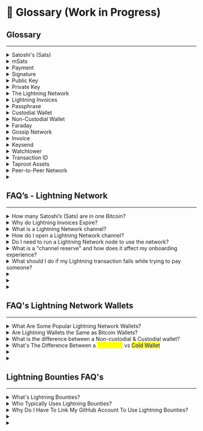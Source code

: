# 📖 Glossary (Work in Progress)

## Glossary

***

<details>

<summary>Satoshi's (Sats)</summary>

A satoshi is 1/100 millionth of a Bitcoin. In the Lightning Network, a satoshi is further divisible into 1000 pieces ([millisatoshi](https://docs.lightning.engineering/community-resources/glossary#millisatoshi)). It is named after Bitcoin's creator, [Satoshi Nakamoto](https://docs.lightning.engineering/community-resources/glossary#satoshi-nakamoto).

</details>

<details>

<summary>mSats</summary>

mSats are each 1/1000 (a thousandth) of a satoshi. A satoshi is the smallest unit for bitcoin, but lightning can transact with even smaller units while channels are open. The amount is [rounded down](https://github.com/lightningnetwork/lnd/blob/master/lnwire/msat.go#L22-L24) to the nearest satoshi when the channel is closed and broadcast to the blockchain to adhere to bitcoin's limit.

</details>

<details>

<summary>Payment</summary>

A payment is a transaction that occurs on the lightning network. Payments are routed through lightning payment channels and are not recorded in the bitcoin blockchain.

_Credit: bitcoin.design_

</details>

<details>

<summary>Signature</summary>

Since a [private key](https://bitcoin.design/guide/glossary/#private-key) can be used to prove that the holder controls a specific address, it can therefore authorize transactions from the address. This is called a digital signature.

<img src=".gitbook/assets/image (4).png" alt="https://bitcoin.design/assets/images/guide/glossary/signature.jpg" data-size="original">

One of the most important activities of the Bitcoin network is to verify that signatures are valid.



_Credit: bitcoin.design_

</details>

<details>

<summary>Public Key</summary>

A bitcoin address’ public key can be derived from the private key. The address itself is a hash of the public key.

</details>

<details>

<summary>Private Key</summary>

Every Bitcoin address has a public key and a corresponding private key, together they are called a keypair. If you have access to both the public and private key, you effectively control the funds in the address. As with HD wallets there are also keypairs that control _branches_ in the hierarchical tree of the wallet, and at the very top is the extended keypair (x-pub and x-prv for short) that control all the addresses in the wallet.

The private key is a 64 hexadecimal (or 256 if described in binary 1’s and 0’s) character string generated by the encryption algorithm. They look something like this in hexadecimal form:

`5KYZdUEo39z3FPrtuX2QbbwGnNP5zTd7yyr2SC1j299sBCnWjss`

Or for the extended private key:

`xprv9zrji5mK3nb4RbuR2ZYFtyzK3gn78KnEzkNP4ZxwwPPwcgQQVZqnjTMAGxmmM3jpmfsthQUtfD9iYPvnaqwejCjcyEswLqEhX4LPKNFUXT5`

_Credit: bitcoin.design_

</details>

<details>

<summary>The Lightning Network</summary>

The [lightning network](https://lightning.network/) extends bitcoin with payment channels to increase transaction speed and lower costs. It is becoming widely adopted and accepted as the preferred way to scale bitcoin.



_Credit: bitcoin.design_

</details>

<details>

<summary>Lightning Invoices</summary>

Users of the lightning network use a lightning invoice to request a payment. It is defined by [BOLT 11](https://github.com/lightningnetwork/lightning-rfc/blob/master/11-payment-encoding.md) and includes an amount to be paid, destination of the payment, and an optional message. Unlike bitcoin addresses, lightning invoices expire after a set amount of time. By default, this is set to 60 minutes.

_Credit: bitcoin.design_

</details>

<details>

<summary>Passphrase</summary>

A passphrase can be added to the [recovery phrase](https://bitcoin.design/guide/glossary/#recovery-phrase) for extra security. Technically, all recovery phrases have a passphrase. If it’s not set by the user, an empty string (“”) will be used by default. Using the recovery phrase with or without the user-defined passphrase will recover two DIFFERENT wallets. Passphrases are sometimes called the password, the extra word, or the 13th/25th word.

_Credit: bitcoin.design_

</details>

<details>

<summary>Custodial Wallet</summary>

A custodial wallet is a wallet wherein the user’s private keys are held by a third party, such as an exchange. The third-party has full control over the user’s funds, while the user only has permission to send and receive bitcoin.

The third party is responsible for providing a backup to the wallet in case the user forgets their login information. A custodial wallet is subject to the security practices of the third party, which reduces the user's responsibility, but creates an increased risk to the seed phrase and the keys stored by the wallet if the third party is hacked.

</details>

<details>

<summary>Non-Custodial Wallet</summary>

Non-custodial wallets give the user full control over their funds and the associated private keys. By using a non-custodial wallet, a user is their own bank; they can initiate transactions and are responsible for the security of their wallet, including the protection of their seed phrase, which can be used to restore their wallet if it’s lost or compromised.

</details>

<details>

<summary>Faraday </summary>

Faraday is analytics software developed by Lightning Labs that can help identify [liquidity needs](https://docs.lightning.engineering/community-resources/glossary#liquidity-management) and profitable channels in a [Lightning node](https://docs.lightning.engineering/community-resources/glossary#lightning-network-node).

</details>

<details>

<summary>Gossip Network</summary>

The Lightning gossip network is used to broadcast information about channels and peers.

</details>

<details>

<summary>Invoice </summary>

To receive Lightning payments, the recipient typically issues an invoice containing information such as a [public key](https://docs.lightning.engineering/community-resources/glossary#public-key), [payment hash](https://docs.lightning.engineering/community-resources/glossary#payment-hash), or an invoice amount and label. Invoices are defined in[ BOLT 11](https://www.bolt11.org/).

</details>

<details>

<summary>Keysend </summary>

Keysend allows users of the Lightning Network to send funds to a node's public key.

</details>

<details>

<summary>Watchtower </summary>

A watchtower consists of a client and a server. The client will share information relevant to [channel breaches](https://docs.lightning.engineering/community-resources/glossary#channel-breach) with the server, which will intervene in case they observe a breach on-chain. Watchtowers are needed in case the client is offline and unable to observe the breach themselves.

</details>

<details>

<summary>Transaction ID</summary>

The transaction ID (txid) is the hash of a Bitcoin transaction. Channels are identified by the transaction ID of their funding transaction.

</details>

<details>

<summary>Taproot Assets</summary>

A Taproot-powered protocol for issuing assets on Bitcoin that can be transferred over the Lightning Network for instant, high-volume, low-fee transactions.

Taproot Assets (formerly Taro) is a new Taproot-powered protocol for issuing assets on the Bitcoin blockchain that can be transferred over the Lightning Network for instant, high-volume, low-fee transactions. At its core, Taproot Assets taps into the security and stability of the Bitcoin network and the speed, scalability, and low fees of Lightning.

Overview of Taproot Assets:

1. Allows assets to be issued on the Bitcoin blockchain
2. Leverages taproot for privacy and scalability
3. Assets can be deposited into Lightning channels
4. Assets can be transferred over the existing Lightning Network



</details>

<details>

<summary>Peer-to-Peer Network</summary>

A peer-to-peer network is any system not relying on a leader, in which connections are made directly between peers without intermediaries.

</details>

<details>

<summary></summary>



</details>





## FAQ’s - Lightning Network&#x20;

***

<details>

<summary>How many Satoshi’s (Sats) are in one Bitcoin?</summary>

Each of the 21 million units of Bitcoin that will ever exist can be broken down further into 100,000,000 satoshis.

</details>

<details>

<summary>Why do Lightning Invoices Expire?</summary>

Why do invoices expire? If invoices had no expiry, recipients would likely run into memory/storage issues as the number of locally stored preimages grows with each payment attempt.

_Credit: bitcoin.design_

</details>

<details>

<summary>What is a Lightning Network channel?</summary>

A Lightning Network channel is a peer-to-peer payment channel that enables instant and low-cost transactions between two parties.

</details>

<details>

<summary>How do I open a Lightning Network channel?</summary>

Open a channel by sending a small amount of Bitcoin to another node or wallet, which serves as a deposit for the channel.

</details>

<details>

<summary>Do I need to run a Lightning Network node to use the network?</summary>

Nope, you don't need to run a node to use the Lightning Network. You can simply use a lightning wallet app to send and receive payments.

</details>

<details>

<summary>What is a "channel reserve" and how does it affect my onboarding experience?</summary>

Channel reserve is the amount of Bitcoin required to open a payment channel. Higher reserves can make it harder to find nodes and open channels.

</details>

<details>

<summary>What should I do if my Lightning transaction fails while trying to pay someone?</summary>

Lightning Network transactions can fail for a few common reasons. The most frequent one is usually just not having enough funds in your channel to cover the payment. Make sure you've got enough money in the account you're sending from and don't forget to factor in the network fees (\~2% of the total amount you are trying to send).

Another common issue is the transaction not being able to find a route to the recipient's Lightning node. If that happens, just try again a few minutes later.

The Lightning Network is still evolving, so some failed transactions are normal. But those two things - insufficient funds and routing problems - tend to be the main culprits when a Lightning payment doesn't go through.

</details>

<details>

<summary></summary>



</details>

<details>

<summary></summary>



</details>

<details>

<summary></summary>



</details>



## FAQ's Lightning Network Wallets&#x20;

***



<details>

<summary>What Are Some Popular Lightning Network Wallets?</summary>

Some popular Lightning Network wallets include:&#x20;

* [Blue Wallet](https://bluewallet.io/)
* [Blink](https://www.blink.sv/)
* &#x20;[Muun](https://muun.com/)&#x20;
* [Wallet of Satoshi](https://www.walletofsatoshi.com/)
* [ Zeus Wallet](https://zeusln.com/)
* [Breez](https://breez.technology/)

</details>

<details>

<summary>Are Lightning Wallets the Same as Bitcoin Wallets?</summary>

No, they're not quite the same.

A Bitcoin wallet stores your Bitcoin and conducts transactions directly on the main Bitcoin network. However, with a Lightning wallet, transactions are performed on top of the Bitcoin network using specialized channels between two parties. These channels enable off-chain transactions that Bitcoin itself doesn't track. Only the opening and closing of these channels are recorded on the Bitcoin network.

In summary, while both wallets involve Bitcoin, a Lightning wallet leverages additional channels to facilitate faster and more scalable transactions.

</details>

<details>

<summary>What is the difference between a Non-custodial &#x26; Custodial wallet?</summary>

<mark style="background-color:red;">**Non-custodial Wallet:**</mark>\
A non-custodial wallet gives you full control over your private key and recovery phrase. This means that you are the only one who can initiate transactions, ensuring that your funds can only be accessed with your direct action. However, it's important to remember that if you forget or lose your recovery phrase, the wallet makers cannot help you regain access to your funds.

<mark style="background-color:orange;">**Custodial Wallet:**</mark>\
On the other hand, a custodial wallet takes a slightly different approach. In this type of wallet, you don't have direct control over the recovery phrase. Instead, you typically sign in with your email and password. In a custodial wallet, you have to trust the wallet makers to secure your recovery phrase and your Bitcoin. Essentially, the wallet makers technically have control over your funds. Many exchanges provide custodial wallets as part of their services.

To sum it up, non-custodial wallets give you complete control, while custodial wallets require you to trust the wallet makers to secure your funds. It's important to understand the difference and choose the option that aligns with your preferences and level of trust.

</details>

<details>

<summary>What's The Difference Between a <mark style="color:yellow;">Hot Wallet</mark> vs <mark style="color:blue;">Cold Wallet</mark></summary>

_<mark style="color:yellow;">Hot</mark>_ and _<mark style="color:blue;">cold</mark>_ describes a wallet in terms of being connected to the internet. Where a <mark style="color:yellow;">hot</mark> wallet is connected to the internet, a <mark style="color:blue;">cold</mark> wallet is not.&#x20;

The idea is that a <mark style="color:blue;">cold</mark> wallet is less susceptible to third-party theft over the internet. Most software wallet applications would be seen as <mark style="color:yellow;">hot</mark> (although some can be used just for signing on a device not connected to the internet), and most hardware wallet applications would be seen as <mark style="color:blue;">cold</mark> (although they are sometimes connected for signing purposes).

</details>

<details>

<summary></summary>



</details>

<details>

<summary></summary>



</details>



## Lightning Bounties FAQ's

***

<details>

<summary>What's Lightning Bounties?</summary>

Lightning Bounties is a Web3 Bug Bounty Platform tailored to open-source developers and the Lightning Network. We provide a platform for developers, bug bounty hunters, and ethical hackers to discover and report bugs, vulnerabilities, and security issues within Lightning Network applications and protocols.

Lightning Bounties offers an opportunity for the Lightning community to proactively address potential security threats and ensure the overall safety and integrity of the network.

The platform facilitates the responsible disclosure of vulnerabilities and rewards individuals for their efforts in identifying and reporting security issues, ultimately contributing to the ongoing improvement and stability of the Lightning network.

Through Lightning Bounties, participants can engage in a collaborative effort to bolster the security of the Lightning ecosystem, and contribute to a safer and more reliable network for all users.

</details>

<details>

<summary>Who Typically Uses Lightning Bounties?</summary>

Lightning Bounties caters to two primary groups: **developers** and **organizations**.

**Developers** can showcase their skills, earn Bitcoin, and contribute to the growth of web3 technology.

**Organizations** can tap into a talented pool of developers to improve the quality and security of their software projects.

</details>

<details>

<summary>Why Do I Have To Link My GitHub Account To Use Lightning Bounties?</summary>

**Linking your GitHub account to Lightning Bounties is necessary for several reasons:**

<img src=".gitbook/assets/image (8).png" alt="" data-size="original">



**TLDR**: _Linking your GitHub account streamlines bug hunting, promotes collaboration, and ensures proper reward distribution._

</details>

<details>

<summary></summary>



</details>

<details>

<summary></summary>



</details>

